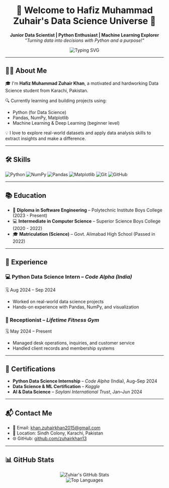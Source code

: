 <!-- PROFILE README START -->

<h1 align="center">👋 Welcome to Hafiz Muhammad Zuhair's Data Science Universe 🚀</h1>

<p align="center">
  <b>Junior Data Scientist | Python Enthusiast | Machine Learning Explorer</b><br>
  <i>"Turning data into decisions with Python and a purpose!"</i>
</p>

<p align="center">
  <img src="https://readme-typing-svg.demolab.com?font=Fira+Code&pause=1000&color=00F700&center=true&width=435&lines=Python+for+Data+Science+%F0%9F%93%88;Machine+Learning+%26+Deep+Learning+Beginner+%F0%9F%A7%90;Exploring+AI-powered+solutions+%F0%9F%94%A5;Keen+Learner+%7C+Data+Explorer" alt="Typing SVG" />
</p>

---

## 🧑‍💻 About Me

🎓 I'm **Hafiz Muhammad Zuhair Khan**, a motivated and hardworking Data Science student from Karachi, Pakistan.

🔍 Currently learning and building projects using:
- Python (for Data Science)
- Pandas, NumPy, Matplotlib
- Machine Learning & Deep Learning (beginner level)

💡 I love to explore real-world datasets and apply data analysis skills to extract insights and make a difference.

---

## 🛠️ Skills

![Python](https://img.shields.io/badge/Python-3670A0?style=for-the-badge&logo=python&logoColor=white)
![NumPy](https://img.shields.io/badge/NumPy-013243?style=for-the-badge&logo=numpy)
![Pandas](https://img.shields.io/badge/Pandas-150458?style=for-the-badge&logo=pandas)
![Matplotlib](https://img.shields.io/badge/Matplotlib-0061A8?style=for-the-badge&logo=plotly)
![Git](https://img.shields.io/badge/Git-F05032?style=for-the-badge&logo=git&logoColor=white)
![GitHub](https://img.shields.io/badge/GitHub-181717?style=for-the-badge&logo=github&logoColor=white)

---

## 📚 Education

- 🏫 **Diploma in Software Engineering** – Polytechnic Institute Boys College (2023 - Present)
- 💻 **Intermediate in Computer Science** – Superior Science Boys College (2020 - 2022)
- 🎓 **Matriculation (Science)** – Govt. Alimabad High School (Passed in 2022)

---

## 💼 Experience

### 💻 Python Data Science Intern – *Code Alpha (India)*  
🗓️ Aug 2024 – Sep 2024  
- Worked on real-world data science projects  
- Hands-on experience with Pandas, NumPy, and visualization

### 🧾 Receptionist – *Lifetime Fitness Gym*  
🗓️ May 2024 – Present  
- Managed desk operations, inquiries, and customer service  
- Handled client records and membership systems

---

## 🏅 Certifications

- **Python Data Science Internship** – *Code Alpha* (India), Aug–Sep 2024  
- **Data Science & ML Certification** – *Kaggle*  
- **AI & Data Science** – *Saylani International Trust*, Jan–Jun 2024

---

## 📬 Contact Me

- 📧 Email: [khan.zuhairkhan2015@gmail.com](mailto:khan.zuhairkhan2015@gmail.com)  
- 📍 Location: Sindh Colony, Karachi, Pakistan  
- 🌐 GitHub: [github.com/zuhairkhan13](https://github.com/zuhairkhan13)

---

## 📊 GitHub Stats

<p align="center">
  <img src="https://github-readme-stats.vercel.app/api?username=Juhaizk7&show_icons=true&theme=radical" alt="Zuhiar's GitHub Stats" />
  <br>
  <img src="https://github-readme-stats.vercel.app/api/top-langs/?username=Juhaizk7&layout=compact&theme=radical" alt="Top Languages" />
</p>

<!-- PROFILE README END -->
